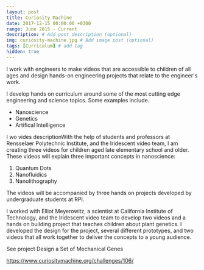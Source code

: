 ```yaml
---
layout: post
title: Curiosity Machine
date: 2017-12-15 00:00:00 +0300
range: June 2015 - Current
description: # Add post description (optional)
img: curiosity-machine.jpg # Add image post (optional)
tags: [Curriculum] # add tag
hidden: true
---
```

I work with engineers to make videos that are accessible to children of all ages and design hands-on engineering
projects that relate to the engineer's work.

I develop hands on curriculum around some of the most cutting edge engineering and science topics. Some examples include.

* Nanoscience
* Genetics
* Artifical Intelligence

I wo vides
descriptionWith the help of students and professors at Rensselaer Polytechnic Institute, and the Iridescent video team, I am creating three videos for children aged late elementary school and older. These videos will explain three important concepts in nanoscience:

1. Quantum Dots
2. Nanofluidics
3. Nanolithography

The videos will be accompanied by three hands on projects developed by undergraduate students at RPI.

I worked with Elliot Meyerowitz, a scientist at California Institute of Technology, and the Iridescent video team to develop two videos and a hands on building project that teaches children about plant genetics. I developed the design for the project, several different prototypes, and two videos that all work together to deliver the concepts to a young audience.

See project Design a Set of Mechanical Genes


https://www.curiositymachine.org/challenges/106/